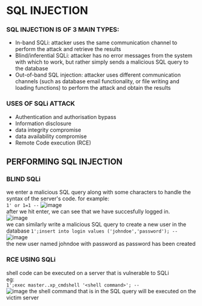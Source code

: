 # SQL INJECTION
### SQL INJECTION IS OF 3 MAIN TYPES:
* In-band SQLi: attacker uses the same communication channel to perform the attack and retrieve the results
* Blind/inferential SQLi: attacker has no error messages from the system with which to work, but rather simply sends a malicious SQL query to the database
* Out-of-band SQL injection: attacker uses different communication channels (such as database email functionality, or file writing and loading functions) to perform the attack and obtain the results

### USES OF SQLi ATTACK
* Authentication and authorisation bypass
* Information disclosure
* data integrity compromise
* data availability compromise
* Remote Code execution (RCE)

## PERFORMING SQL INJECTION
### BLIND SQLi
we enter a malicious SQL query along with some characters to handle the syntax of the server's code. for example:<br>
```1' or 1=1 --```
![image](https://user-images.githubusercontent.com/56624593/151232264-d9dcd6b9-0205-4a89-b7cd-24205b761c0d.png)<br>
after we hit enter, we can see that we have succesfully logged in.<br>
![image](https://user-images.githubusercontent.com/56624593/151232426-d67c0af8-5640-480b-860b-efc1d9a8270a.png)<br>
we can similarly write a malicious SQL query to create a new user in the database
```1';insert into login values ('johndoe','password'); --```
![image](https://user-images.githubusercontent.com/56624593/151233357-255ec6f9-d5de-4283-96b0-c2f8e6b7fdf8.png)<br>
the new user named johndoe with password as password has been created<br>

### RCE USING SQLi
shell code can be executed on a server that is vulnerable to SQLi <br>
eg:<br>
```1';exec master..xp_cmdshell '<shell command>'; --```<br>
![image](https://user-images.githubusercontent.com/56624593/151235445-9e09e104-344a-402f-8de2-44e05a0f0660.png)
the shell command that is in the SQL query will be executed on the victim server
